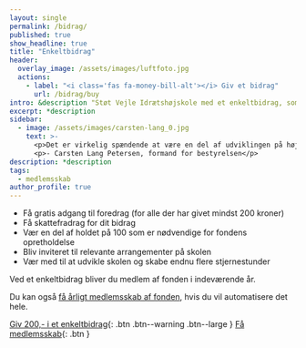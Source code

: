 ```yaml
---
layout: single
permalink: /bidrag/
published: true
show_headline: true
title: "Enkeltbidrag"
header:
  overlay_image: /assets/images/luftfoto.jpg
  actions:
    - label: "<i class='fas fa-money-bill-alt'></i> Giv et bidrag"
      url: /bidrag/buy
intro: &description "Støt Vejle Idrætshøjskole med et enkeltbidrag, som gælder for indeværende år."
excerpt: *description
sidebar:
  - image: /assets/images/carsten-lang_0.jpg
    text: >-
      <p>Det er virkelig spændende at være en del af udviklingen på højskolen i øjeblikket. Jeg har haft min faste gang på skolen i 35 år – både som elev, som en del af elevforeningen og de sidste mange år som formand for højskolens bestyrelse. Fonden er et væsentligt bidrag for at løfte vores vision om at være den bedste idrætshøjskole i Danmark – også når vi kigger på vores faciliteter.</p>
      <p>- Carsten Lang Petersen, formand for bestyrelsen</p>
description: *description
tags:
  - medlemsskab
author_profile: true
---
```


- Få gratis adgang til foredrag (for alle der har givet mindst 200 kroner)
- Få skattefradrag for dit bidrag
- Vær en del af holdet på 100 som er nødvendige for fondens opretholdelse
- Bliv inviteret til relevante arrangementer på skolen
- Vær med til at udvikle skolen og skabe endnu flere stjernestunder

Ved et enkeltbidrag bliver du medlem af fonden i indeværende år.

Du kan også [få årligt medlemsskab af fonden](/medlem/), hvis du vil automatisere det hele.

[Giv 200,- i et enkeltbidrag](/bidrag/buy){: .btn .btn--warning .btn--large } [Få medlemsskab](/medlem/buy){: .btn }
